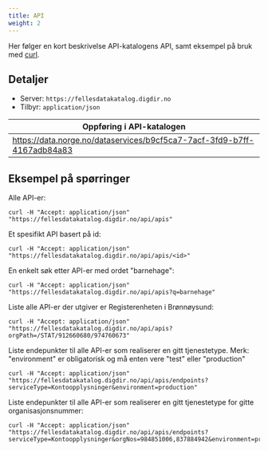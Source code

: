 ```yaml
---
title: API
weight: 2
---
```


Her følger en kort beskrivelse API-katalogens API, samt eksempel på bruk med [curl](https://curl.haxx.se/).

## Detaljer

- Server: `https://fellesdatakatalog.digdir.no`
- Tilbyr: `application/json`

| Oppføring i API-katalogen |
| ---- |
| <https://data.norge.no/dataservices/b9cf5ca7-7acf-3fd9-b7ff-4167adb84a83> |

## Eksempel på spørringer

Alle API-er:

```Shell
curl -H "Accept: application/json" "https://fellesdatakatalog.digdir.no/api/apis"
```

Et spesifikt API basert på id:

```Shell
curl -H "Accept: application/json" "https://fellesdatakatalog.digdir.no/api/apis/<id>"
```

En enkelt søk etter API-er med ordet "barnehage":

```Shell
curl -H "Accept: application/json" "https://fellesdatakatalog.digdir.no/api/apis?q=barnehage"
```

Liste alle API-er der utgiver er Registerenheten i Brønnøysund:

```Shell
curl -H "Accept: application/json" "https://fellesdatakatalog.digdir.no/api/apis?orgPath=/STAT/912660680/974760673"
```

Liste endepunkter til alle API-er som realiserer en gitt tjenestetype. Merk: "environment" er obligatorisk og må enten vere "test" eller "production"

```Shell
curl -H "Accept: application/json" "https://fellesdatakatalog.digdir.no/api/apis/endpoints?serviceType=Kontoopplysninger&environment=production"
```

Liste endepunkter til alle API-er som realiserer en gitt tjenestetype for gitte organisasjonsnummer:

```Shell
curl -H "Accept: application/json" "https://fellesdatakatalog.digdir.no/api/apis/endpoints?serviceType=Kontoopplysninger&orgNos=984851006,837884942&environment=production"
```
